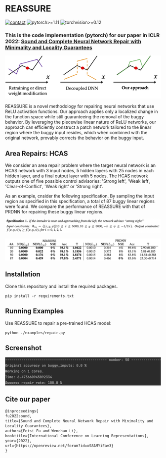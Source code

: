 # REASSURE
[![contact](https://img.shields.io/badge/contact-fufeisi@bu.edu-coral)](fufeisi@bu.edu)
![pytorch>=1.11](https://img.shields.io/badge/pytorch->=1.11-informational.svg)
![torchvision>=0.12](https://img.shields.io/badge/torchvision->=0.12-informational.svg)

### This is the code implementation (pytorch) for our paper in ICLR 2022: [Sound and Complete Neural Network Repair with Minimality and Locality Guarantees](https://arxiv.org/abs/2110.07682)

![REASSURE](figures/repair.png)

REASSURE is a novel methodology for repairing neural networks that use ReLU activation functions.
Our approach applies only a localized change in the function space while still guaranteeing the removal of the buggy behavior.
By leveraging the piecewise linear nature of ReLU networks, 
our approach can efficiently construct a patch network tailored to the linear region where the buggy input resides, 
which when combined with the original network, provably corrects the behavior on the buggy input.

## Area Repairs: HCAS
We consider an area repair problem where the target neural network is an HCAS network with 3 input nodes, 
5 hidden layers with 25 nodes in each hidden layer, and a final output layer with 5 nodes. 
The HCAS network outputs one of five possible control advisories: 'Strong left', 'Weak left', 'Clear-of-Conflict', 'Weak right' or 'Strong right'.

As an example, cnsider the following specification. By sampling the input region as specified in this specification,  a total of 87 buggy linear regions were found. 
We compare the performance of REASSURE with that of PRDNN for repairing these buggy linear regions. 

![specification](figures/specification.png)

![compare](figures/compare.png)
## Installation
Clone this repository and install the required packages.
 ```python3
 pip install -r requirements.txt
 ```

## Running Examples
Use REASSURE to repair a pre-trained HCAS model:
 ```python3
 python ./examples/repair.py
 ```
## Screenshot
![result](figures/REASSURE.png)

## Cite our paper
```
@inproceedings{
fu2022sound,
title={Sound and Complete Neural Network Repair with Minimality and Locality Guarantees},
author={Feisi Fu and Wenchao Li},
booktitle={International Conference on Learning Representations},
year={2022},
url={https://openreview.net/forum?id=xS8AMYiEav3}
}
```
